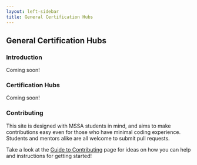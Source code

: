 ```yaml
---
layout: left-sidebar
title: General Certification Hubs
---
```


## General Certification Hubs

### Introduction

Coming soon!

### Certification Hubs

Coming soon!

### Contributing

This site is designed with MSSA students in mind, and aims to make contributions easy even for those who have minimal coding experience.  Students and mentors alike are all welcome to submit pull requests.

Take a look at the [Guide to Contributing](/contributing.html) page for ideas on how you can help and instructions for getting started!